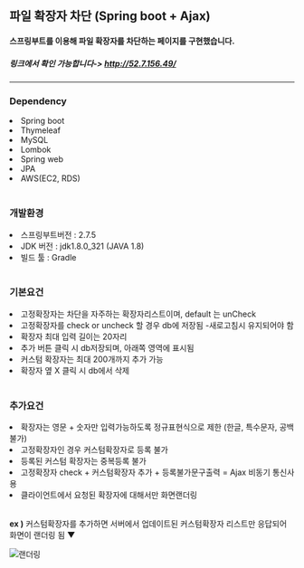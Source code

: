 <h2>파일 확장자 차단 (Spring boot + Ajax)</h2>
<h4>스프링부트를 이용해 파일 확장자를 차단하는 페이지를 구현했습니다.</h4>
<h5>링크에서 확인 가능합니다-> <a href ="http://52.7.156.49/">http://52.7.156.49/</a></h5>
<hr>

<h3>Dependency</h3>
<li>Spring boot</li>
<li>Thymeleaf</li>
<li>MySQL</li>
<li>Lombok</li>
<li>Spring web</li>
<li>JPA</li>
<li>AWS(EC2, RDS)</li><br>

<h3>개발환경</h3>
<li>스프링부트버전 : 2.7.5</li>
<li>JDK 버전 : jdk1.8.0_321 (JAVA 1.8)</li>
<li>빌드 툴 : Gradle</li><br>


<h3>기본요건</h3>
<li>고정확장자는 차단을 자주하는 확장자리스트이며, default 는 unCheck</li>
<li>고정확장자를 check or uncheck 할 경우 db에 저장됨 -새로고침시 유지되어야 함</li>
<li>확장자 최대 입력 길이는 20자리</li>
<li>추가 버튼 클릭 시 db저장되며, 아래쪽 영역에 표시됨</li>
<li>커스텀 확장자는 최대 200개까지 추가 가능</li>
<li>확장자 옆 X 클릭 시 db에서 삭제</li>
<br>
<h3>추가요건</h3>
<li>확장자는 영문 + 숫자만 입력가능하도록 정규표현식으로 제한 (한글, 특수문자, 공백 불가)</li>
<li>고정확장자인 경우 커스텀확장자로 등록 불가</li>
<li>등록된 커스텀 확장자는 중복등록 불가</li>
<li>고정확장자 check + 커스텀확장자 추가 + 등록불가문구출력 = Ajax 비동기 통신사용</li>
<li>클라이언트에서 요청된 확장자에 대해서만 화면랜더링</li><br>
<p><b>ex )</b> 커스텀확장자를 추가하면 서버에서 업데이트된 커스텀확장자 리스트만 응답되어 화면이 랜더링 됨 ▼ </p>

![랜더링](https://user-images.githubusercontent.com/105329813/199792718-71eeb627-6242-435b-b118-29d1b846d5e7.png)




